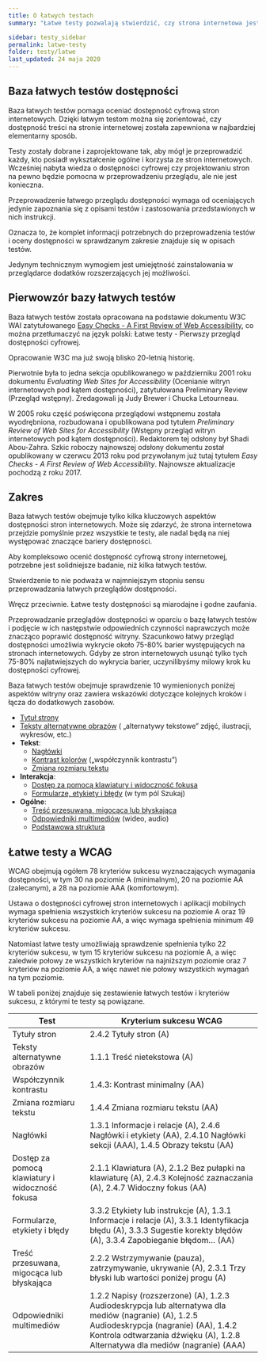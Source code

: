 ```yaml
---
title: O łatwych testach
summary: "Łatwe testy pozwalają stwierdzić, czy strona internetowa jest dostępna na podstawowym poziomie. Mogą wykryć nawet 75-80% barier dostepności występujących na stronie."

sidebar: testy_sidebar
permalink: latwe-testy
folder: testy/latwe
last_updated: 24 maja 2020
---
```


## Baza łatwych testów dostępności
Baza łatwych testów pomaga oceniać dostępność cyfrową stron internetowych. Dzięki łatwym testom można się zorientować, czy dostępność treści na stronie internetowej została zapewniona w najbardziej elementarny sposób.

Testy zostały dobrane i zaprojektowane tak, aby mógł je przeprowadzić każdy, kto posiadł wykształcenie ogólne i&nbsp;korzysta ze stron internetowych. Wcześniej nabyta wiedza o dostępności cyfrowej czy projektowaniu stron na pewno będzie pomocna w przeprowadzeniu przeglądu, ale nie jest konieczna.

Przeprowadzenie łatwego przeglądu dostępności wymaga od oceniających jedynie zapoznania się z opisami testów i zastosowania przedstawionych w nich instrukcji.

Oznacza to, że komplet informacji potrzebnych do przeprowadzenia testów i oceny dostępności w&nbsp;sprawdzanym zakresie znajduje się w opisach testów.

Jedynym technicznym wymogiem jest umiejętność zainstalowania w przeglądarce dodatków rozszerzających jej możliwości.


## Pierwowzór bazy łatwych testów
Baza łatwych testów została opracowana na podstawie dokumentu W3C WAI zatytułowanego [Easy Checks - A First Review of Web Accessibility](https://www.w3.org/WAI/test-evaluate/preliminary/), co można przetłumaczyć na język polski: Łatwe testy - Pierwszy przegląd dostępności cyfrowej.

Opracowanie W3C ma już swoją blisko 20-letnią historię.

Pierwotnie była to jedna sekcja opublikowanego w październiku 2001 roku dokumentu *Evaluating Web Sites for Accessibility* (Ocenianie witryn internetowych pod kątem dostępności), zatytułowana Preliminary Review (Przegląd wstępny). Zredagowali ją Judy Brewer i Chucka Letourneau.

W 2005 roku część poświęcona przeglądowi wstępnemu została wyodrębniona, rozbudowana i opublikowana pod tytułem *Preliminary Review of Web Sites for Accessibility* (Wstępny przegląd witryn internetowych pod kątem dostępności). Redaktorem tej odsłony był Shadi Abou-Zahra.
Szkic roboczy najnowszej odsłony dokumentu został opublikowany w czerwcu 2013 roku pod przywołanym już tutaj tytułem *Easy Checks - A First Review of Web Accessibility*. Najnowsze aktualizacje pochodzą z roku 2017.

## Zakres  
Baza łatwych testów obejmuje tylko kilka kluczowych aspektów dostępności stron internetowych. Może się zdarzyć, że strona internetowa przejdzie pomyślnie przez wszystkie te testy, ale nadal będą na niej występować znaczące bariery dostępności.

Aby kompleksowo ocenić dostępność cyfrową strony internetowej, potrzebne jest solidniejsze badanie, niż kilka łatwych testów.

Stwierdzenie to nie podważa w najmniejszym stopniu sensu przeprowadzania łatwych przeglądów dostępności.

Wręcz przeciwnie. Łatwe testy dostępności są miarodajne i godne zaufania.

Przeprowadzanie przeglądów dostępności w oparciu o bazę łatwych testów i podjęcie w ich następstwie odpowiednich czynności naprawczych może znacząco poprawić dostępność witryny. Szacunkowo łatwy przegląd dostępności umożliwia wykrycie około 75-80% barier występujących na stronach internetowych. Gdyby ze stron internetowych usunąć tylko tych 75-80% najłatwiejszych do wykrycia barier, uczynilibyśmy milowy krok ku dostępności cyfrowej.


Baza łatwych testów obejmuje sprawdzenie 10 wymienionych poniżej aspektów witryny oraz zawiera wskazówki dotyczące kolejnych kroków i łącza do dodatkowych zasobów.


- [Tytuł strony](01_P_tytul-strony)
- [Teksty alternatywne obrazów](02_P_odpowiedniki-tekstowe-obrazow) ( „alternatywy tekstowe” zdjęć, ilustracji, wykresów, etc.)
- **Tekst**:
  - [Nagłówki](03_P_naglowki)
  - [Kontrast kolorów](04_P_wspolczynnik_kontrastu) („współczynnik kontrastu”)
  - [Zmiana rozmiaru tekstu](05_P_zmiana-rozmiaru-tekstu)
- **Interakcja**:
  - [Dostęp za pomocą klawiatury i widoczność fokusa](06_P_klawiatura)
  - [Formularze, etykiety i błędy](07_P_formularze) (w tym pól Szukaj)
- **Ogólne**:
  - [Treść przesuwana, migocąca lub błyskająca](08_P_poruszanie-i-blyski)
  - [Odpowiedniki multimediów](09_P_multimedia.md) (wideo, audio)
  - [Podstawowa struktura](10_P_struktura)

## Łatwe testy a WCAG

WCAG obejmują ogółem 78 kryteriów sukcesu wyznaczających wymagania dostępności, w tym 30 na poziomie A (minimalnym), 20 na poziomie AA (zalecanym), a 28 na poziomie AAA (komfortowym).

Ustawa o dostępności cyfrowej stron internetowych i aplikacji mobilnych wymaga spełnienia wszystkich kryteriów sukcesu na poziomie A oraz 19 kryteriów sukcesu na poziomie AA, a więc wymaga spełnienia minimum 49 kryteriów sukcesu.

Natomiast łatwe testy umożliwiają sprawdzenie spełnienia tylko 22 kryteriów sukcesu, w tym 15 kryteriów sukcesu na poziomie A, a więc zaledwie połowy ze wszystkich kryteriów na najniższym poziomie oraz 7 kryteriów na poziomie AA, a więc nawet nie połowy wszystkich wymagań na tym poziomie.

W tabeli poniżej znajduje się zestawienie łatwych testów i kryteriów sukcesu, z  którymi te testy są powiązane.

| Test        | Kryterium sukcesu WCAG                   |
|-------------|------------------------------|
| Tytuły stron | 2.4.2 Tytuły stron (A) |
| Teksty alternatywne obrazów | 1.1.1 Treść nietekstowa (A) |
| Współczynnik kontrastu | 1.4.3: Kontrast minimalny (AA) |
| Zmiana rozmiaru tekstu | 1.4.4 Zmiana rozmiaru tekstu (AA) |
| Nagłówki | 1.3.1 Informacje i relacje (A), 2.4.6 Nagłówki i etykiety  (AA), 2.4.10 Nagłówki sekcji (AAA), 1.4.5 Obrazy tekstu (AA) |
| Dostęp za pomocą klawiatury i widoczność fokusa | 2.1.1 Klawiatura (A), 2.1.2 Bez pułapki na klawiaturę (A), 2.4.3 Kolejność zaznaczania (A), 2.4.7 Widoczny fokus (AA) |
| Formularze, etykiety i błędy | 3.3.2 Etykiety lub instrukcje (A), 1.3.1 Informacje i relacje (A), 3.3.1 Identyfikacja błędu (A), 3.3.3 Sugestie korekty błędów (A), 3.3.4 Zapobieganie błędom… (AA) |
| Treść przesuwana, migocąca lub błyskająca | 2.2.2 Wstrzymywanie (pauza), zatrzymywanie, ukrywanie (A), 2.3.1 Trzy błyski lub wartości poniżej progu (A) |
| Odpowiedniki multimediów | 1.2.2 Napisy (rozszerzone) (A), 1.2.3 Audiodeskrypcja lub alternatywa dla mediów (nagranie) (A), 1.2.5 Audiodeskrypcja (nagranie) (AA), 1.4.2 Kontrola odtwarzania dźwięku  (A), 1.2.8 Alternatywa dla mediów (nagranie) (AAA) |

